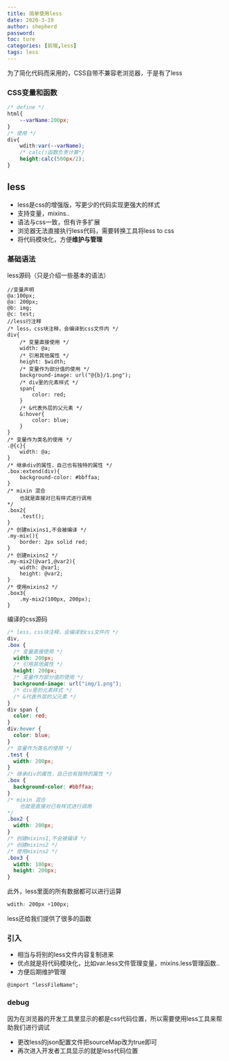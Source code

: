 ```yaml
---
title: 简单使用less
date: 2020-3-19
author: shepherd 
password:
toc: ture
categories: [前端,less]
tags: less
---
```


为了简化代码而采用的，CSS自带不兼容老浏览器，于是有了less

<!-- more -->

### CSS变量和函数

```css
/* define */
html{
	--varName:200px;
}
/* 使用 */
div{
	wdith:var(--varName);
    /* calc()函数负责计算*/
    height:calc(500px/2);
}
```

## less

- less是css的增强版，写更少的代码实现更强大的样式
- 支持变量，mixins..
- 语法与css一致，但有许多扩展
- 浏览器无法直接执行less代码，需要转换工具将less to css
- 将代码模块化，方便**维护与管理**

### 基础语法

less源码（只是介绍一些基本的语法）

```less
//变量声明
@a:100px;
@a: 200px;
@b: img;
@c: test;
//less行注释
/* less，css块注释，会编译到css文件内 */
div{
    /* 变量直接使用 */
    width: @a;
    /* 引用其他属性 */
    height: $width;
    /* 变量作为部分值的使用 */
    background-image: url("@{b}/1.png");
    /* div里的元素样式 */
    span{
        color: red;
    }
    /* &代表外层的父元素 */
    &:hover{
        color: blue;
    }
}
/* 变量作为类名的使用 */
.@{c}{
    width: @a;
}
/* 继承div的属性，自己也有独特的属性 */
.box:extend(div){
    background-color: #bbffaa;
}
/* mixin 混合 
    也就是直接对已有样式进行调用
*/
.box2{
    .test();
}
/* 创建mixins1,不会被编译 */
.my-mix(){
    border: 2px solid red;
}
/* 创建mixins2 */
.my-mix2(@var1,@var2){
    width: @var1;
    height: @var2;
}
/* 使用mixins2 */
.box3{
    .my-mix2(100px, 200px);
}
```

编译的css源码

```css
/* less，css块注释，会编译到css文件内 */
div,
.box {
  /* 变量直接使用 */
  width: 200px;
  /* 引用其他属性 */
  height: 200px;
  /* 变量作为部分值的使用 */
  background-image: url("img/1.png");
  /* div里的元素样式 */
  /* &代表外层的父元素 */
}
div span {
  color: red;
}
div:hover {
  color: blue;
}
/* 变量作为类名的使用 */
.test {
  width: 200px;
}
/* 继承div的属性，自己也有独特的属性 */
.box {
  background-color: #bbffaa;
}
/* mixin 混合 
    也就是直接对已有样式进行调用
*/
.box2 {
  width: 200px;
}
/* 创建mixins1,不会被编译 */
/* 创建mixins2 */
/* 使用mixins2 */
.box3 {
  width: 100px;
  height: 200px;
}
```

此外，less里面的所有数据都可以进行运算

```css
wdith: 200px +100px;
```

less还给我们提供了很多的函数

### 引入

- 相当与将别的less文件内容复制进来
- 优点就是将代码模块化，比如var.less文件管理变量，mixins.less管理函数..
- 方便后期维护管理

```less
@import "lessFileName";
```

### debug

因为在浏览器的开发工具里显示的都是css代码位置，所以需要使用less工具来帮助我们进行调试

- 更改less的json配置文件把sourceMap改为true即可
- 再次进入开发者工具显示的就是less代码位置

